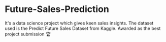 # Future-Sales-Prediction

It's a data science project which gives keen sales insights.
The dataset used is the Predict Future Sales Dataset from Kaggle.
Awarded as the best project submission 🏆 

